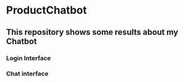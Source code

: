 # ProductChatbot

## This repository shows some results about my Chatbot

### Login Interface

### Chat interface
